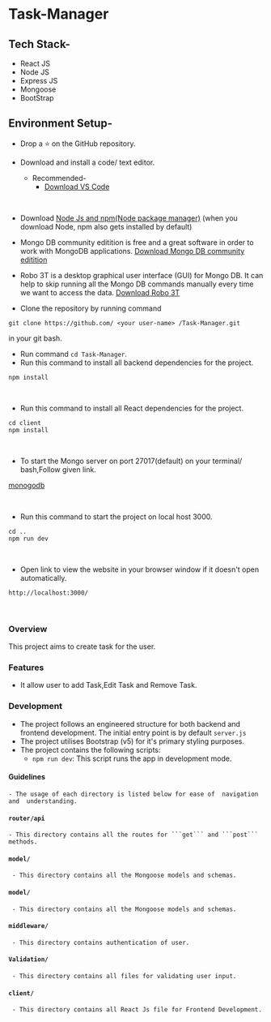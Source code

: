 # Task-Manager

## Tech Stack-

- React JS
- Node JS
- Express JS
- Mongoose
- BootStrap

## Environment Setup-

- Drop a :star: on the GitHub repository.
  <br/>

- Download and install a code/ text editor.
  - Recommended-
    - [Download VS Code](https://code.visualstudio.com/download)

<br/>

- Download [Node Js and npm(Node package manager)](https://nodejs.org/en/) (when you download Node, npm also gets installed by default)
  <br/>

- Mongo DB community editition is free and a great software in order to work with MongoDB applications. [Download Mongo DB community editition](https://docs.mongodb.com/manual/administration/install-community/)
  <br/>

- Robo 3T is a desktop graphical user interface (GUI) for Mongo DB. It can help to skip running all the Mongo DB commands manually every time we want to access the data. [Download Robo 3T](https://robomongo.org/download)
  <br/>

* Clone the repository by running command

```
git clone https://github.com/ <your user-name> /Task-Manager.git
```

in your git bash.
<br/>

- Run command `cd Task-Manager`.
  <br/>
- Run this command to install all backend dependencies for the project.

```
npm install
```

<br/>

- Run this command to install all React dependencies for the project.

```
cd client
npm install
```

<br/>

- To start the Mongo server on port 27017(default) on your terminal/ bash,Follow given link.

[monogodb](https://medium.com/stackfame/run-mongodb-as-a-service-in-windows-b0acd3a4b712)

<br/>

- Run this command to start the project on local host 3000.

```
cd ..
npm run dev
```

<br/>

- Open link to view the website in your browser window if it doesn't open automatically.

```
http://localhost:3000/
```

<br/>

### Overview

This project aims to create task for the user.

### Features

- It allow user to add Task,Edit Task and Remove Task.

### Development

- The project follows an engineered structure for both backend and frontend development. The initial entry point is by default `server.js`
- The project utilises Bootstrap (v5) for it's primary styling purposes.
- The project contains the following scripts:
  - `npm run dev`: This script runs the app in development mode.

#### Guidelines

    - The usage of each directory is listed below for ease of  navigation and  understanding.

#### `router/api`

    - This directory contains all the routes for ```get``` and ```post``` methods.

#### `model/`

     - This directory contains all the Mongoose models and schemas.

#### `model/`

     - This directory contains all the Mongoose models and schemas.

#### `middleware/`

     - This directory contains authentication of user.

#### `Validation/`

     - This directory contains all files for validating user input.

#### `client/`

     - This directory contains all React Js file for Frontend Development.
